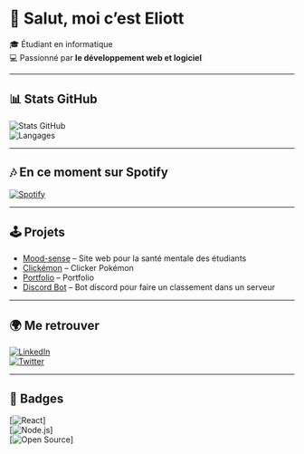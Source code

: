 # 👋 Salut, moi c’est Eliott

🎓 Étudiant en informatique   
💻 Passionné par **le développement web et logiciel**  

---

## 📊 Stats GitHub
![Stats GitHub](https://github-readme-stats.vercel.app/api?username=eliott-colin&show_icons=true&theme=tokyonight)  
![Langages](https://github-readme-stats.vercel.app/api/top-langs/?username=eliott-colin&layout=compact&theme=tokyonight)  

---

## 🎶 En ce moment sur Spotify
[![Spotify](https://img.shields.io/badge/Spotify-Ecouter%20ma%20musique-1DB954?logo=spotify&style=for-the-badge)](https://open.spotify.com/user/31xtf5bpkpd52fszbtzmssa5b5wi)

---

## 🕹️ Projets
- [Mood-sense](https://eliott-colin.github.io/Mood-sense/) – Site web pour la santé mentale des étudiants 
- [Clickémon](https://github.com/eliott-colin/clicker-game) – Clicker Pokémon
- [Portfolio](https://github.com/eliott-colin/portfolio-vite) – Portfolio
- [Discord Bot](https://github.com/TON_PSEUDO/discord-bot) – Bot discord pour faire un classement dans un serveur 

---

## 🌍 Me retrouver
[![LinkedIn](https://img.shields.io/badge/LinkedIn-Eliott-blue?logo=linkedin)](https://linkedin.com/in/TON_PSEUDO)  
[![Twitter](https://img.shields.io/badge/Twitter-@TON_PSEUDO-1DA1F2?logo=twitter)](https://twitter.com/TON_PSEUDO)  

---


## 🎨 Badges

[![React](https://img.shields.io/badge/React-Lover-61DAFB?logo=react&style=for-the-badge)]  
[![Node.js](https://img.shields.io/badge/Node.js-Backend-339933?logo=node.js&style=for-the-badge)]  
[![Open Source](https://img.shields.io/badge/Open%20Source-Contributor-FF69B4?style=for-the-badge)]  


